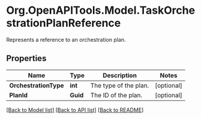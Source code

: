 # Org.OpenAPITools.Model.TaskOrchestrationPlanReference
Represents a reference to an orchestration plan.

## Properties

Name | Type | Description | Notes
------------ | ------------- | ------------- | -------------
**OrchestrationType** | **int** | The type of the plan. | [optional] 
**PlanId** | **Guid** | The ID of the plan. | [optional] 

[[Back to Model list]](../README.md#documentation-for-models) [[Back to API list]](../README.md#documentation-for-api-endpoints) [[Back to README]](../README.md)

